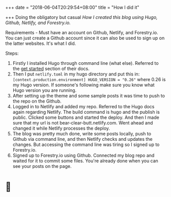 +++
date = "2018-06-04T20:29:54+08:00"
title = "How I did it"

+++
Doing the obligatory but casual _How I created this blog using Hugo, Github, Netlify, and Forestry.io._

Requirements - Must have an account on Github, Netlify, and Forestry.io. You can just create a Github account since it can also be used to sign up on the latter websites. It's what I did.

Steps:

1. Firstly I installed Hugo through command line (what else). Referred to the [get started](https://gohugo.io/getting-started/) section of their docs.
2. Then I put `netlify.toml` in my hugo directory and put this in: `[context.production.environment] HUGO_VERSION = "0.26"` where  0.26 is my Hugo version. If someone's following make sure you know what Hugo version you are running.
3. After setting up the theme and some sample posts it was time to push to the repo on the Github.
4. Logged in to Netlify and added my repo. Referred to the Hugo docs again regarding Netlify. The build command is hugo and the publish is public. Clicked some buttons and started the deploy. And then I made sure that my url is not bear-clear-butt.netlify.com. Went ahead and changed it while Netlify processes the deploy.
5. The blog was pretty much done, write some posts locally, push to Github via command line, and then Netlify checks and updates the changes. But accessing the command line was tiring so I signed up to Forestry.io.
6. Signed up to Forestry.io using Github. Connected my blog repo and waited for it to commit some files. You're already done when you can see your posts on the page.

# 🧀